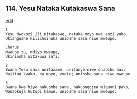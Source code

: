 ## 114. Yesu Nataka Kutakaswa Sana
[edit](https://docs.google.com/document/d/1LB7hTyVxr3tb_HOXjEZ0V1cYVKjLc9vg/edit?mode=html)




    1
    Yesu Mwokozi ili nitakaswe, nataka moyo uwe enzi yako.
    Ukiangushe kilichoinuka unioshe sasa niwe mweupe.

    Chorus
    Mweupe tu, ndiyo mweupe,
    Ukiniosha nitakuwa safi.

    2
    Bwana Yesu sasa unitazame, unifanye niwe dhabihu hai.
    Najitoa kwako, na moyo, vyote; unioshe sana niwe mweupe.

    3
    Bwana kwa hiyo nakuomba sana, nakuongojea miguuni pako,
    Wanaokuja hutupi kamwe, unioshe sasa niwe mweupe.


